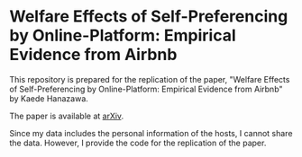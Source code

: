 # Welfare Effects of Self-Preferencing by Online-Platform: Empirical Evidence from Airbnb
This repository is prepared for the replication of the paper, "Welfare Effects of Self-Preferencing by Online-Platform: Empirical Evidence from Airbnb" by Kaede Hanazawa. 

The paper is available at [arXiv](https://arxiv.org/abs/2503.04489).

Since my data includes the personal information of the hosts, I cannot share the data. However, I provide the code for the replication of the paper.